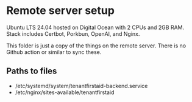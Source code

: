 # Remote server setup

Ubuntu LTS 24.04 hosted on Digital Ocean with 2 CPUs and 2GB RAM. Stack includes Certbot, Porkbun, OpenAI, and Nginx.

This folder is just a copy of the things on the remote server. There is no Github action or similar to sync these.

## Paths to files

- /etc/systemd/system/tenantfirstaid-backend.service
- /etc/nginx/sites-available/tenantfirstaid
